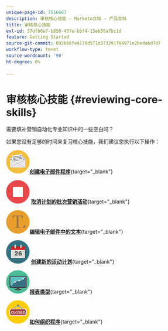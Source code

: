 ```yaml
---
unique-page-id: 7516607
description: 审核核心技能 — Marketo文档 — 产品文档
title: 审核核心技能
exl-id: 37dfb6e7-b850-45fe-bbf4-15eb58a7bc1d
feature: Getting Started
source-git-commit: 092b66fe4170d571d373291f84971e2beda6d7d7
workflow-type: tm+mt
source-wordcount: '90'
ht-degree: 0%

---
```


# 审核核心技能 {#reviewing-core-skills}

需要填补营销自动化专业知识中的一些空白吗？

如果您没有足够的时间来复习核心技能，我们建议您执行以下操作：

![创建电子邮件程序](assets/reviewing-core-skills-1.png)[**创建电子邮件程序**](/help/marketo/product-docs/email-marketing/email-programs/creating-an-email-program/create-an-email-program.md){target="_blank"}

<p>

![取消计划的批次营销活动](assets/reviewing-core-skills-2.png) [**取消计划的批次营销活动**](/help/marketo/product-docs/core-marketo-concepts/smart-campaigns/using-smart-campaigns/cancel-a-scheduled-batch-campaign-run.md){target="_blank"}

<p>

![编辑电子邮件中的文本](assets/reviewing-core-skills-3.png)[**编辑电子邮件中的文本**](/help/marketo/product-docs/email-marketing/general/email-editor-2/edit-elements-in-an-email.md){target="_blank"}

<p>

![创建新的活动计划](assets/reviewing-core-skills-4.png) [**创建新的活动计划**](/help/marketo/product-docs/demand-generation/events/understanding-events/create-a-new-event-program.md){target="_blank"}

<p>

![报表类型](assets/reviewing-core-skills-5.png)[**报表类型**](/help/marketo/product-docs/reporting/basic-reporting/report-types/report-type-overview.md){target="_blank"}

<p>

![如何组织程序](assets/reviewing-core-skills-6.png)[**如何组织程序**](/help/marketo/product-docs/core-marketo-concepts/programs/working-with-programs/best-practice-how-to-organize-your-programs.md){target="_blank"}
